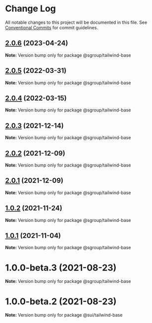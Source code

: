 # Change Log

All notable changes to this project will be documented in this file.
See [Conventional Commits](https://conventionalcommits.org) for commit guidelines.

## [2.0.6](https://github.com/sgroupdesign/sui/compare/@sgroup/tailwind-base@2.0.5...@sgroup/tailwind-base@2.0.6) (2023-04-24)

**Note:** Version bump only for package @sgroup/tailwind-base





## [2.0.5](https://github.com/sgroupdesign/sui/compare/@sgroup/tailwind-base@2.0.4...@sgroup/tailwind-base@2.0.5) (2022-03-31)

**Note:** Version bump only for package @sgroup/tailwind-base





## [2.0.4](https://github.com/sgroupdesign/sui/compare/@sgroup/tailwind-base@2.0.3...@sgroup/tailwind-base@2.0.4) (2022-03-15)

**Note:** Version bump only for package @sgroup/tailwind-base





## [2.0.3](https://github.com/sgroupdesign/sui/compare/@sgroup/tailwind-base@2.0.2...@sgroup/tailwind-base@2.0.3) (2021-12-14)

**Note:** Version bump only for package @sgroup/tailwind-base





## [2.0.2](https://github.com/sgroupdesign/sui/compare/@sgroup/tailwind-base@2.0.1...@sgroup/tailwind-base@2.0.2) (2021-12-09)

**Note:** Version bump only for package @sgroup/tailwind-base





## [2.0.1](https://github.com/sgroupdesign/sui/compare/@sgroup/tailwind-base@1.0.2...@sgroup/tailwind-base@2.0.1) (2021-12-09)

**Note:** Version bump only for package @sgroup/tailwind-base





## [1.0.2](https://github.com/sgroupdesign/sui/compare/@sgroup/tailwind-base@1.0.1...@sgroup/tailwind-base@1.0.2) (2021-11-24)

**Note:** Version bump only for package @sgroup/tailwind-base





## [1.0.1](https://github.com/sgroupdesign/sui/compare/@sgroup/tailwind-base@1.0.0-beta.3...@sgroup/tailwind-base@1.0.1) (2021-11-04)

**Note:** Version bump only for package @sgroup/tailwind-base





# 1.0.0-beta.3 (2021-08-23)

**Note:** Version bump only for package @sgroup/tailwind-base





# 1.0.0-beta.2 (2021-08-23)

**Note:** Version bump only for package @sui/tailwind-base
